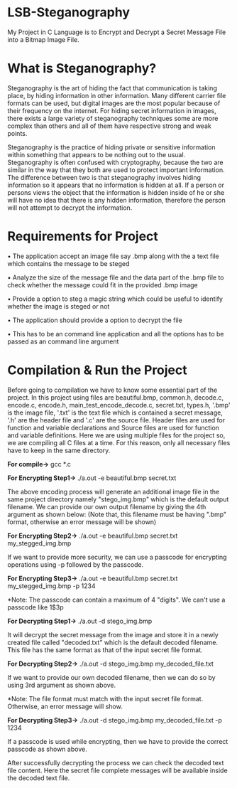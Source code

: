 # LSB-Steganography
My Project in C Language is to Encrypt and Decrypt a Secret Message File into a Bitmap Image File.

# What is Steganography?
Steganography is the art of hiding the fact that communication is taking place, by hiding information in other information. Many different carrier file formats can be used, but digital images are the most popular because of their frequency on the internet. For hiding secret information in images, there exists a large variety of steganography techniques some are more complex than others and all of them have respective strong and weak points.

Steganography is the practice of hiding private or sensitive information within something that appears to be nothing out to the usual. Steganography is often confused with cryptography, because the two are similar in the way that they both are used to protect important information. The difference between two is that steganography involves hiding information so it appears that no information is hidden at all. If a person or persons views the object that the information is hidden inside of he or she will have no idea that there is any hidden information, therefore the person will not attempt to decrypt the information.

# Requirements for Project
• The application accept an image file say .bmp along with the a text file which contains the message to be steged

• Analyze the size of the message file and the data part of the .bmp file to check whether the message could fit in the provided .bmp image

• Provide a option to steg a magic string which could be useful to identify whether the image is steged or not

• The application should provide a option to decrypt the file 

• This has to be an command line application and all the options has to be passed as an command line argument

# Compilation & Run the Project

Before going to compilation we have to know some essential part of the project. In this project using files are beautiful.bmp, common.h, decode.c, encode.c, encode.h, main_test_encode_decode.c, secret.txt, types.h, '.bmp' is the image file, '.txt' is the text file which is contained a secret message, '.h' are the header file and '.c'  are the source file. Header files are used for function and variable declarations and Source files are used for function and variable definitions. Here we are using multiple files for the project so, we are compiling all C files at a time. For this reason, only all necessary files have to keep in the same directory.

**For compile->** gcc  *.c

**For Encrypting Step1->** ./a.out -e beautiful.bmp secret.txt

The above encoding process will generate an additional image file in the same project directory namely "stego_img.bmp" which is the default output filename. We can provide our own output filename by giving the 4th argument as shown below: (Note that, this filename must be having ".bmp" format, otherwise an error message will be shown)

**For Encrypting Step2->** ./a.out -e beautiful.bmp secret.txt my_stegged_img.bmp

If we want to provide more security, we can use a passcode for encrypting operations using -p followed by the passcode.

**For Encrypting Step3->** ./a.out -e beautiful.bmp secret.txt my_stegged_img.bmp -p 1234

*Note: The passcode can contain a maximum of 4 "digits". We can't use a passcode like 1$3p

**For Decrypting Step1->** ./a.out -d stego_img.bmp

It will decrypt the secret message from the image and store it in a newly created file called "decoded.txt" which is the default decoded filename. This file has the same format as that of the input secret file format.

**For Decrypting Step2->** ./a.out -d stego_img.bmp my_decoded_file.txt

If we want to provide our own decoded filename, then we can do so by using 3rd argument as shown above.

*Note: The file format must match with the input secret file format. Otherwise, an error message will show.

**For Decrypting Step3->** ./a.out -d stego_img.bmp my_decoded_file.txt -p 1234

If a passcode is used while encrypting, then we have to provide the correct passcode as shown above.

After successfully decrypting the process we can check the decoded text file content. Here the secret file complete messages will be available inside the decoded text file.
